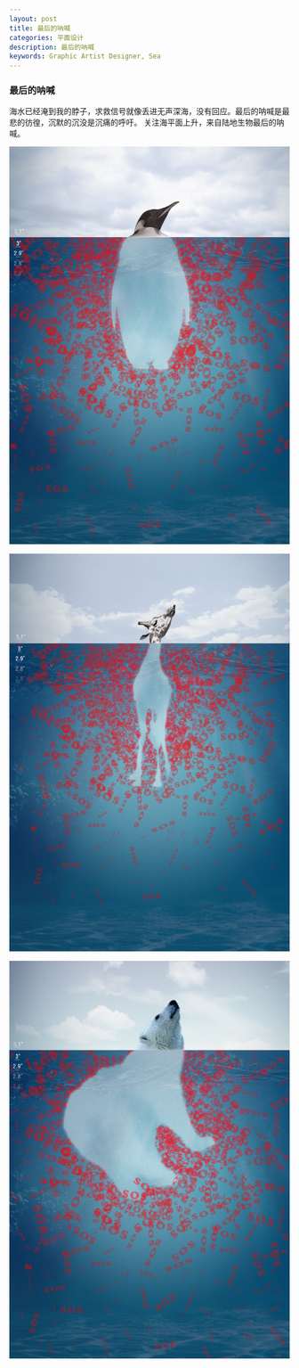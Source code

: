```yaml
---
layout: post
title: 最后的呐喊
categories: 平面设计
description: 最后的呐喊
keywords: Graphic Artist Designer, Sea
---
```


### 最后的呐喊

海水已经淹到我的脖子，求救信号就像丢进无声深海，没有回应。最后的呐喊是最悲的彷徨，沉默的沉没是沉痛的呼吁。
关注海平面上升，来自陆地生物最后的呐喊。 

   ![](/images/posts/graphicartistdesigner/sea/thelastscream/1.jpg)


   ![](/images/posts/graphicartistdesigner/sea/thelastscream/2.jpg)


   ![](/images/posts/graphicartistdesigner/sea/thelastscream/3.jpg)



